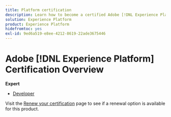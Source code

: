 ```yaml
---
title: Platform certification
description: Learn how to become a certified Adobe [!DNL Experience Platform] Expert.
solution: Experience Platform
product: Experience Platform
hidefromtoc: yes
exl-id: 9ed6a519-e8ee-4212-8619-22ade3675446
---
```

# Adobe [!DNL Experience Platform] Certification Overview

**Expert**

* [Developer](/help/certifications/aep/aep-e-foundations.md) <!--AD0-E601-->

Visit the [Renew your certification](/help/certifications/renew.md) page to see if a renewal option is available for this product.
